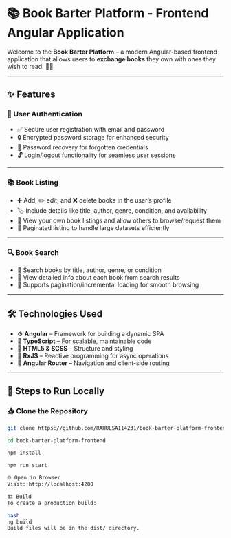 # 📚 Book Barter Platform - Frontend Angular Application

Welcome to the **Book Barter Platform** – a modern Angular-based frontend application that allows users to **exchange books** they own with ones they wish to read. 🔁📖

---

## ✨ Features

### 🔐 User Authentication
- ✅ Secure user registration with email and password  
- 🔒 Encrypted password storage for enhanced security  
- 🔁 Password recovery for forgotten credentials  
- 🔓 Login/logout functionality for seamless user sessions  

---

### 📚 Book Listing
- ➕ Add, ✏️ edit, and ❌ delete books in the user’s profile  
- 🏷️ Include details like title, author, genre, condition, and availability  
- 👀 View your own book listings and allow others to browse/request them  
- 📄 Paginated listing to handle large datasets efficiently  

---

### 🔍 Book Search
- 🔎 Search books by title, author, genre, or condition  
- 📘 View detailed info about each book from search results  
- 🔄 Supports pagination/incremental loading for smooth browsing  

---

## 🛠️ Technologies Used

- ⚙️ **Angular** – Framework for building a dynamic SPA  
- 📐 **TypeScript** – For scalable, maintainable code  
- 🧱 **HTML5 & SCSS** – Structure and styling  
- 🔄 **RxJS** – Reactive programming for async operations  
- 🧭 **Angular Router** – Navigation and client-side routing  

---

## 🧪 Steps to Run Locally

### 📥 Clone the Repository
```bash
git clone https://github.com/RAHULSAI14231/book-barter-platform-frontend.git

cd book-barter-platform-frontend

npm install

npm run start

🌐 Open in Browser
Visit: http://localhost:4200

🏗️ Build
To create a production build:

bash
ng build
Build files will be in the dist/ directory.

